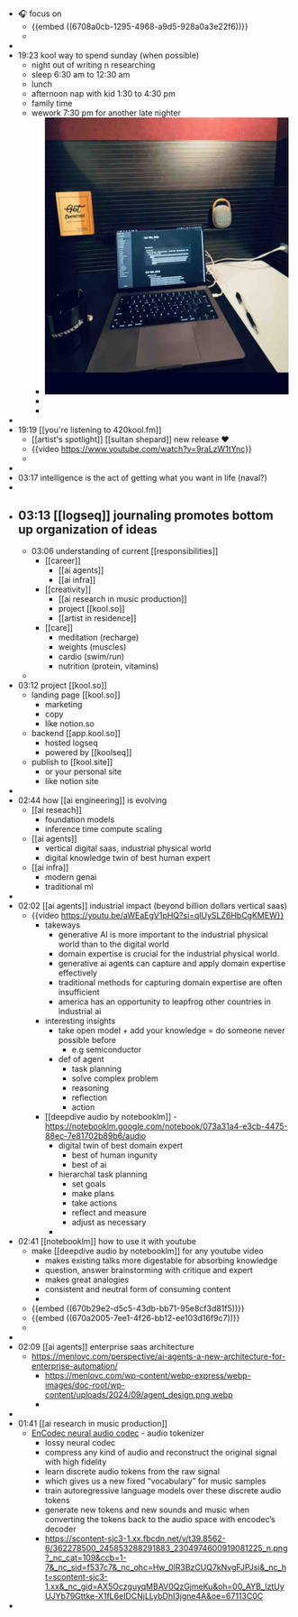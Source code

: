 - 🎧 focus on
	- {{embed ((6708a0cb-1295-4968-a9d5-928a0a3e22f6))}}
	-
-
- 19:23 kool way to spend sunday (when possible)
	- night out of writing n researching
	- sleep 6:30 am to 12:30 am
	- lunch
	- afternoon nap with kid 1:30 to 4:30 pm
	- family time
	- wework 7:30 pm for another late nighter
		- ![IMG_9500.jpeg](../assets/IMG_9500_1728872820525_0.jpeg)
		-
		-
-
- 19:19 [[you're listening to 420kool.fm]]
	- [[artist's spotlight]] [[sultan shepard]] new release ❤️
	- {{video https://www.youtube.com/watch?v=9raLzW1tYnc}}
	-
-
- 03:17 intelligence is the act of getting what you want in life (naval?)
-
- 03:13 [[logseq]] journaling promotes bottom up organization of ideas
	-
	- 03:06 understanding of current [[responsibilities]]
		- [[career]]
			- [[ai agents]]
			- [[ai infra]]
		- [[creativity]]
			- [[ai research in music production]]
			- project [[kool.so]]
			- [[artist in residence]]
		- [[care]]
			- meditation (recharge)
			- weights (muscles)
			- cardio (swim/run)
			- nutrition (protein, vitamins)
	-
- 03:12 project [[kool.so]]
	- landing page [[kool.so]]
		- marketing
		- copy
		- like notion.so
	- backend [[app.kool.so]]
		- hosted logseq
		- powered by [[koolseq]]
	- publish to [[kool.site]]
		- or your personal site
		- like notion site
-
- 02:44 how [[ai engineering]] is evolving
	- [[ai reseach]]
		- foundation models
		- inference time compute scaling
	- [[ai agents]]
		- vertical digital saas, industrial physical world
		- digital knowledge twin of best human expert
	- [[ai infra]]
		- modern genai
		- traditional ml
-
- 02:02 [[ai agents]] industrial impact (beyond billion dollars vertical saas)
	- {{video https://youtu.be/aWEaEgV1pHQ?si=qlUySLZ6HbCgKMEW}}
		- takeways
			- generative AI is more important to the industrial physical world than to the digital world
			- domain expertise is crucial for the industrial physical world.
			- generative ai agents can capture and apply domain expertise effectively
			- traditional methods for capturing domain expertise are often insufficient
			- america has an opportunity to leapfrog other countries in industrial ai
		- interesting insights
			- take open model + add your knowledge = do someone never possible before
				- e.g semiconductor
			- def of agent
				- task planning
				- solve complex problem
				- reasoning
				- reflection
				- action
		- [[deepdive audio by notebooklm]] - https://notebooklm.google.com/notebook/073a31a4-e3cb-4475-88ec-7e81702b89b6/audio
			- digital twin of best domain expert
				- best of human ingunity
				- best of ai
			- hierarchal task planning
				- set goals
				- make plans
				- take actions
				- reflect and measure
				- adjust as necessary
			-
- 02:41 [[notebooklm]] how to use it with youtube
	- make [[deepdive audio by notebooklm]] for any youtube video
		- makes existing talks more digestable for absorbing knowledge
		- question, answer brainstorming with critique and expert
		- makes great analogies
		- consistent and neutral form of consuming content
		-
	- {{embed ((670b29e2-d5c5-43db-bb71-95e8cf3d81f5))}}
	- {{embed ((670a2005-7ee1-4f26-bb12-ee103d16f9c7))}}
	-
-
- 02:09 [[ai agents]] enterprise saas architecture
	- https://menlovc.com/perspective/ai-agents-a-new-architecture-for-enterprise-automation/
		- https://menlovc.com/wp-content/webp-express/webp-images/doc-root/wp-content/uploads/2024/09/agent_design.png.webp
		-
-
- 01:41 [[ai research in music production]]
	- [EnCodec neural audio codec](https://ai.facebook.com/blog/ai-powered-audio-compression-technique/) - audio tokenizer
		- lossy neural codec
		- compress any kind of audio and reconstruct the original signal with high fidelity
		- learn discrete audio tokens from the raw signal
		- which gives us a new fixed “vocabulary” for music samples
		- train autoregressive language models over these discrete audio tokens
		- generate new tokens and new sounds and music when converting the tokens back to the audio space with encodec’s decoder
		- https://scontent-sjc3-1.xx.fbcdn.net/v/t39.8562-6/362278500_245853288291883_2304974600919081225_n.png?_nc_cat=109&ccb=1-7&_nc_sid=f537c7&_nc_ohc=Hw_0lR3BzCUQ7kNvgFJPJsi&_nc_ht=scontent-sjc3-1.xx&_nc_gid=AX5OczguyqMBAV0QzGjmeKu&oh=00_AYB_IztUyUJYb79Gttke-X1fL6eIDCNjLLybDhI3jgne4A&oe=67113C0C
-